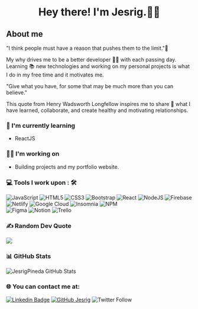 <h1 align="center"> Hey there! I'm Jesrig.👨‍💻</h1>
<h2><strong>About me</strong></h2>
<p>"I think people must have a reason that pushes them to the limit."🚀

My why drives me to be a better developer 👨‍💻 with each passing day. Learning 📚 new technologies and working on my personal projects is what I do in my free time and it motivates me.
  
"Give what you have, for some that may be much more than you can believe."

This quote from Henry Wadsworth Longfellow inspires me to share 🤝 what I have learned, collaborate, and create healthy and motivating relationships.
</p>

### 🌱 I'm currently learning
- ReactJS

### 👨‍💻 I'm working on
- Building projects and my portfolio website. 

### 💻 Tools I work upon : 🛠
![JavaScript](https://img.shields.io/badge/javascript-%23323330.svg?style=for-the-badge&logo=javascript&logoColor=%23F7DF1E)
![HTML5](https://img.shields.io/badge/html5-%23E34F26.svg?style=for-the-badge&logo=html5&logoColor=white)
![CSS3](https://img.shields.io/badge/css3-%231572B6.svg?style=for-the-badge&logo=css3&logoColor=white)
![Bootstrap](https://img.shields.io/badge/bootstrap-%23563D7C.svg?style=for-the-badge&logo=bootstrap&logoColor=white)
![React](https://img.shields.io/badge/react-%2320232a.svg?style=for-the-badge&logo=react&logoColor=%2361DAFB)
![NodeJS](https://img.shields.io/badge/node.js-6DA55F?style=for-the-badge&logo=node.js&logoColor=white) 
![Firebase](https://img.shields.io/badge/firebase-%23039BE5.svg?style=for-the-badge&logo=firebase) 
![Netlify](https://img.shields.io/badge/netlify-%23000000.svg?style=for-the-badge&logo=netlify&logoColor=#00C7B7) 
![Google Cloud](https://img.shields.io/badge/Google%20Cloud-%234285F4.svg?style=for-the-badge&logo=google-cloud&logoColor=white)
![Insomnia](https://img.shields.io/badge/Insomnia-black?style=for-the-badge&logo=insomnia&logoColor=5849BE) 
![NPM](https://img.shields.io/badge/NPM-%23000000.svg?style=for-the-badge&logo=npm&logoColor=white)  	
![Figma](https://img.shields.io/badge/figma-%23F24E1E.svg?style=for-the-badge&logo=figma&logoColor=white) 
![Notion](https://img.shields.io/badge/Notion-%23000000.svg?style=for-the-badge&logo=notion&logoColor=white) 
![Trello](https://img.shields.io/badge/Trello-%23026AA7.svg?style=for-the-badge&logo=Trello&logoColor=white)

### ✍️ Random Dev Quote
![](https://quotes-github-readme.vercel.app/api?type=horizontal&theme=dark)

### 📊 GitHub Stats
  <img align="center" alt="JesrigPineda GitHub Stats" src="https://github-readme-stats.vercel.app/api?username=jesrigpineda&show_icons=true&title_color=03fc90&icon_color=03fc90&text_color=03fc90&bg_color=002b19">

### 🌐 You can contact me at:
[![Linkedin Badge](https://img.shields.io/badge/-Jesrig-blue?style=flat-square&logo=Linkedin&logoColor=white&link=https://www.linkedin.com/in/jesrig-p-b24632174)](https://www.linkedin.com/in/jesrigpineda)
[![GitHub Jesrig](https://img.shields.io/github/followers/jesrigpineda?label=follow&style=social)](https://github.com/jesrigpineda)
![Twitter Follow](https://img.shields.io/twitter/follow/JesrigPineda?style=social)
<br/>
